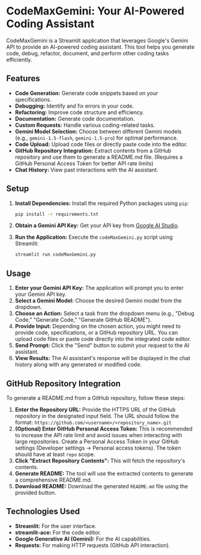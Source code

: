 
# CodeMaxGemini: Your AI-Powered Coding Assistant

CodeMaxGemini is a Streamlit application that leverages Google's Gemini API to provide an AI-powered coding assistant.  This tool helps you generate code, debug, refactor, document, and perform other coding tasks efficiently.

## Features

* **Code Generation:** Generate code snippets based on your specifications.
* **Debugging:** Identify and fix errors in your code.
* **Refactoring:** Improve code structure and efficiency.
* **Documentation:** Generate code documentation.
* **Custom Requests:** Handle various coding-related tasks.
* **Gemini Model Selection:** Choose between different Gemini models (e.g., `gemini-1.5-flash`, `gemini-1.5-pro`) for optimal performance.
* **Code Upload:** Upload code files or directly paste code into the editor.
* **GitHub Repository Integration:** Extract contents from a GitHub repository and use them to generate a README.md file. (Requires a GitHub Personal Access Token for better API rate limits)
* **Chat History:** View past interactions with the AI assistant.

## Setup

1. **Install Dependencies:**  Install the required Python packages using `pip`:

   ```bash
   pip install -r requirements.txt
   ```

2. **Obtain a Gemini API Key:** Get your API key from [Google AI Studio](https://ai.google.com/).

3. **Run the Application:** Execute the `codeMaxGemini.py` script using Streamlit:

   ```bash
   streamlit run codeMaxGemini.py
   ```

## Usage

1. **Enter your Gemini API Key:**  The application will prompt you to enter your Gemini API key.
2. **Select a Gemini Model:** Choose the desired Gemini model from the dropdown.
3. **Choose an Action:** Select a task from the dropdown menu (e.g., "Debug Code," "Generate Code," "Generate GitHub README").
4. **Provide Input:**  Depending on the chosen action, you might need to provide code, specifications, or a GitHub repository URL.  You can upload code files or paste code directly into the integrated code editor.
5. **Send Prompt:** Click the "Send" button to submit your request to the AI assistant.
6. **View Results:** The AI assistant's response will be displayed in the chat history along with any generated or modified code.


## GitHub Repository Integration

To generate a README.md from a GitHub repository, follow these steps:

1. **Enter the Repository URL:** Provide the HTTPS URL of the GitHub repository in the designated input field.  The URL should follow the format: `https://github.com/<username>/<repository_name>.git`
2. **(Optional) Enter GitHub Personal Access Token:** This is recommended to increase the API rate limit and avoid issues when interacting with large repositories. Create a Personal Access Token in your GitHub settings (Developer settings -> Personal access tokens).  The token should have at least `repo` scope.
3. **Click "Extract Repository Contents":** This will fetch the repository's contents.
4. **Generate README:** The tool will use the extracted contents to generate a comprehensive README.md.
5. **Download README:** Download the generated `README.md` file using the provided button.

## Technologies Used

* **Streamlit:**  For the user interface.
* **streamlit-ace:** For the code editor.
* **Google Generative AI (Gemini):** For the AI capabilities.
* **Requests:** For making HTTP requests (GitHub API interaction).
